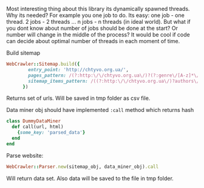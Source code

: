 Most interesting thing about this library its dynamically spawned threads. Why its needed?
For example you one job to do. Its easy: one job - one thread. 2 jobs - 2 threads ... n jobs - n threads (in ideal world).
But what if you dont know about number of jobs should be done at the start? Or number will change in the middle of the process?
It would be cool if code can decide about optimal number of threads in each moment of time.


Build sitemap
```ruby
WebCrawler::Sitemap.build({
        entry_point: 'http://chtyvo.org.ua/',
        pages_pattern: /(?:http:\/\/chtyvo.org.ua\/)?(?:genre\/[A-z]*\/books|authors\/letter\/\d+\/\p{L})(?:\/page-\d+)?/,
        sitemap_items_pattern: /((?:http:\/\/chtyvo.org.ua\/)?authors\/(?!letter).+\/.+\/)"/
      })
```
Returns set of urls. Will be saved in tmp folder as csv file.


Data miner obj should have implemented `:call` method which returns hash

```ruby
class DummyDataMiner
  def call(url, html)
    {some_key: 'parsed_data'}
  end
end
```

Parse website:

```ruby
WebCrawler::Parser.new(sitemap_obj, data_miner_obj).call
```
Will return data set. Also data will be saved to the file in tmp folder.
